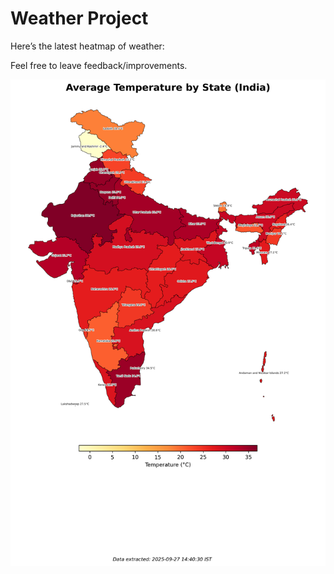 # Weather Project

Here’s the latest heatmap of weather:

Feel free to leave feedback/improvements.

![India Heatmap](docs/assets/india_heatmap.png?v=D7AA09)
